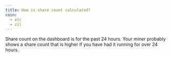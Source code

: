 ```yaml
---
title: How is share count calculated?
coin:
  - etc
  - zil
---
```


Share count on the dashboard is for the past 24 hours. Your miner probably shows a share count that is higher if you have had it running for over 24 hours.
